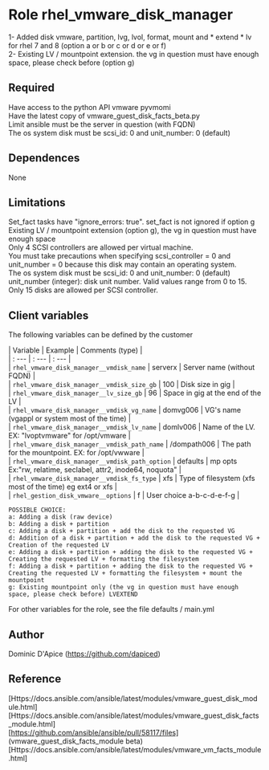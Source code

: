 Role rhel_vmware_disk_manager
=============================

1- Added disk vmware, partition, lvg, lvol, format, mount and * extend * lv for rhel 7 and 8 (option a or b or c or d or e or f)  
2- Existing LV / mountpoint extension. the vg in question must have enough space, please check before (option g)

Required
--------

Have access to the python API vmware pyvmomi  
Have the latest copy of vmware_guest_disk_facts_beta.py  
Limit ansible must be the server in question (with FQDN)  
The os system disk must be scsi_id: 0 and unit_number: 0 (default)  

Dependences
------------

None

Limitations
-----------

Set_fact tasks have "ignore_errors: true". set_fact is not ignored if option g  
Existing LV / mountpoint extension (option g), the vg in question must have enough space  
Only 4 SCSI controllers are allowed per virtual machine.  
You must take precautions when specifying scsi_controller = 0 and unit_number = 0 because this disk may contain an operating system.  
The os system disk must be scsi_id: 0 and unit_number: 0 (default)  
unit_number (integer): disk unit number. Valid values ​​range from 0 to 15. Only 15 disks are allowed per SCSI controller.  

Client variables
----------------

The following variables can be defined by the customer

| Variable                                       | Example     | Comments (type)                                              |  
| : ---                                          | : ---       | : ---                                                        |  
| `rhel_vmware_disk_manager__vmdisk_name`        | serverx     | Server name (without FQDN)                                   |  
| `rhel_vmware_disk_manager__vmdisk_size_gb`     | 100         | Disk size in gig                                             |  
| `rhel_vmware_disk_manager__lv_size_gb`         | 96          | Space in gig at the end of the LV                            |  
| `rhel_vmware_disk_manager__vmdisk_vg_name`     | domvg006    | VG's name (vgappl or system most of the time)                |  
| `rhel_vmware_disk_manager__vmdisk_lv_name`     | domlv006    | Name of the LV. EX: "lvoptvmware" for /opt/vmware            |  
| `rhel_vmware_disk_manager__vmdisk_path_name`   | /dompath006 | The path for the mountpoint. EX: for /opt/vwware             |  
| `rhel_vmware_disk_manager__vmdisk_path_option` | defaults    | mp opts Ex:"rw, relatime, seclabel, attr2, inode64, noquota" |  
| `rhel_vmware_disk_manager__vmdisk_fs_type`     | xfs         | Type of filesystem (xfs most of the time) eg ext4 or xfs     |  
| `rhel_gestion_disk_vmware__options`            | f           | User choice  a-b-c-d-e-f-g                                   |  

```
POSSIBLE CHOICE:  
a: Adding a disk (raw device)
b: Adding a disk + partition
c: Adding a disk + partition + add the disk to the requested VG
d: Addition of a disk + partition + add the disk to the requested VG + Creation of the requested LV
e: Adding a disk + partition + adding the disk to the requested VG + Creating the requested LV + formatting the filesystem
f: Adding a disk + partition + adding the disk to the requested VG + Creating the requested LV + formatting the filesystem + mount the mountpoint
g: Existing mountpoint only (the vg in question must have enough space, please check before) LVEXTEND
```

For other variables for the role, see the file defaults / main.yml  

Author
------

Dominic D'Apice (https://github.com/dapiced)  

Reference
---------

[Https://docs.ansible.com/ansible/latest/modules/vmware_guest_disk_module.html]  
[Https://docs.ansible.com/ansible/latest/modules/vmware_guest_disk_facts_module.html]  
[https://github.com/ansible/ansible/pull/58117/files] (vmware_guest_disk_facts_module beta)  
[Https://docs.ansible.com/ansible/latest/modules/vmware_vm_facts_module.html]  
